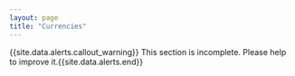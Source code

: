 ```yaml
---
layout: page
title: "Currencies"
---
```


{{site.data.alerts.callout_warning}} This section is incomplete. Please help to improve it.{{site.data.alerts.end}} 